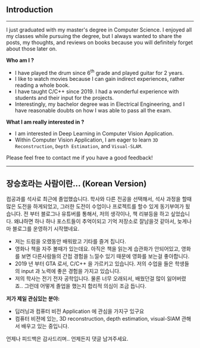 ## **Introduction**

---

I just graduated with my master's degree in Computer Science. I enjoyed all my classes while pursuing the degree, but I always wanted to share the posts, my thoughts, and reviews on books because you will definitely forget about those later on. 

**Who am I ?**

* I have played the drum since 6<sup>th</sup> grade and played guitar for 2 years. 
* I like to watch movies because I can gain indirect experiences, rather reading a whole book.
* I have taught C/C++ since 2019. I had a wonderful experience with students and their input for the projects.
* Interestingly, my bachelor degree was in Electrical Engineering, and I have reasonable doubts on how I was able to pass all the exam.

**What I am really interested in ?**

* I am interested in Deep Learning in Computer Vision Application.
* Within Computer Vision Application, I am eager to learn `3D Reconstruction`, `Depth Estimation`, and `Visual-SLAM`.

Please feel free to contact me if you have a good feedback!

---

## **장승호라는 사람이란... (Korean Version)**

컴공과를 석사로 최근에 졸업했습니다. 학사와 다른 전공을 선택해서, 석사 과정을 할때 많은 도전을 하게되었고, 그러한 도전이 수업이나 프로젝트를 할수 있게 동기부여가 됬습니다.
전 부터 블로그나 유튜버를 통해서, 저의 생각이나, 책 리뷰등을 하고 싶었습니다. 왜냐하면 하나 하나 포스트들이 추억이되고 기억 저장소로 잘남을것 같아서, 늦게나마 블로그를 운영하기 시작했네요.

* 저는 드럼을 오랬동안 배워왔고 기타를 즐겨 칩니다. 
* 영화나 책을 자주 볼때가 있는데요. 아직은 책을 읽는게 습관화가 안되어있고, 영화를 보면 다른사람들의 간접 경험을 느낄수 있기 때문에 영화를 보는걸 좋아합니다.
* 2019 년 부터 GTA 로서, C/C++ 을 가르키고 있습니다. 저의 수업을 들은 학생들의 input 과 노력에 좋은 경험을 가지고 있습니다.
* 저의 학사는 전기 전자 공학입니다. 물론 너무 오래되서, 배웠던걸 많이 잃어버렸죠.. 그런데 어떻게 졸업을 했는지 합리적 의심이 조금 듭니다.

**저가 제일 관심있는 분야:**
* 딥러닝과 컴퓨터 비전 Application 에 관심을 가지구 있구요
* 컴퓨터 비젼에 있는, 3D reconstruction, depth estimation, visual-SlAM 관해서 배우고 있는 중입니다.

언제나 피드백은 감사드리며.. 언제든지 댓글 남겨주세요. 

